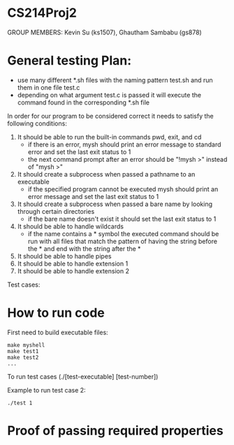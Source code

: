 # CS214Proj2

GROUP MEMBERS: Kevin Su (ks1507), Ghautham Sambabu (gs878)


# General testing Plan:

- use many different *.sh files with the naming pattern test<x>.sh and run them in one file test.c
- depending on what argument test.c is passed it will execute the command found in the corresponding *.sh file

In order for our program to be considered correct it needs to satisfy the following conditions:

1. It should be able to run the built-in commands pwd, exit, and cd 
    - if there is an error, mysh should print an error message to standard error and set the last exit status to 1
    - the next command prompt after an error should be "!mysh >" instead of "mysh >"
2. It should create a subprocess when passed a pathname to an executable
    - if the specified program cannot be executed mysh should print an error message and set the last exit status to 1
3. It should create a subprocess when passed a bare name by looking through certain directories
    - if the bare name doesn't exist it should set the last exit status to 1
4. It should be able to handle wildcards
    - if the name contains a * symbol the executed command should be run with all files that match the pattern of having the string before the * and end with the string after the *
5. It should be able to handle pipes
6. It should be able to handle extension 1
7. It should be able to handle extension 2
    
Test cases:
    

# How to run code

First need to build executable files:

```
make myshell
make test1
make test2
...
```

To run test cases (./[test-executable] [test-number])
    
Example to run test case 2:

```
./test 1
```

# Proof of passing required properties
